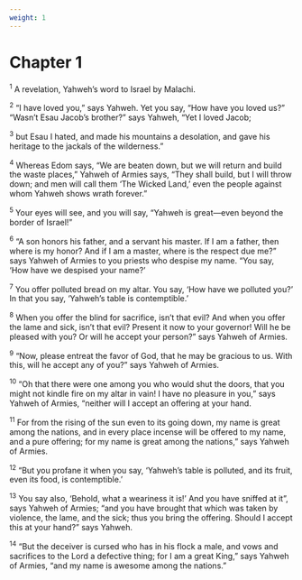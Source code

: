 ```yaml
---
weight: 1
---
```


# Chapter 1

<sup>1</sup> A revelation, Yahweh’s word to Israel by Malachi. 

<sup>2</sup> “I have loved you,” says Yahweh. Yet you say, “How have you loved us?” “Wasn’t Esau Jacob’s brother?” says Yahweh, “Yet I loved Jacob; 

<sup>3</sup> but Esau I hated, and made his mountains a desolation, and gave his heritage to the jackals of the wilderness.” 

<sup>4</sup> Whereas Edom says, “We are beaten down, but we will return and build the waste places,” Yahweh of Armies says, “They shall build, but I will throw down; and men will call them ‘The Wicked Land,’ even the people against whom Yahweh shows wrath forever.” 

<sup>5</sup> Your eyes will see, and you will say, “Yahweh is great—even beyond the border of Israel!” 

<sup>6</sup> “A son honors his father, and a servant his master. If I am a father, then where is my honor? And if I am a master, where is the respect due me?” says Yahweh of Armies to you priests who despise my name. “You say, ‘How have we despised your name?’ 

<sup>7</sup> You offer polluted bread on my altar. You say, ‘How have we polluted you?’ In that you say, ‘Yahweh’s table is contemptible.’ 

<sup>8</sup> When you offer the blind for sacrifice, isn’t that evil? And when you offer the lame and sick, isn’t that evil? Present it now to your governor! Will he be pleased with you? Or will he accept your person?” says Yahweh of Armies. 

<sup>9</sup> “Now, please entreat the favor of God, that he may be gracious to us. With this, will he accept any of you?” says Yahweh of Armies. 

<sup>10</sup> “Oh that there were one among you who would shut the doors, that you might not kindle fire on my altar in vain! I have no pleasure in you,” says Yahweh of Armies, “neither will I accept an offering at your hand. 

<sup>11</sup> For from the rising of the sun even to its going down, my name is great among the nations, and in every place incense will be offered to my name, and a pure offering; for my name is great among the nations,” says Yahweh of Armies. 

<sup>12</sup> “But you profane it when you say, ‘Yahweh’s table is polluted, and its fruit, even its food, is contemptible.’ 

<sup>13</sup> You say also, ‘Behold, what a weariness it is!’ And you have sniffed at it”, says Yahweh of Armies; “and you have brought that which was taken by violence, the lame, and the sick; thus you bring the offering. Should I accept this at your hand?” says Yahweh. 

<sup>14</sup> “But the deceiver is cursed who has in his flock a male, and vows and sacrifices to the Lord a defective thing; for I am a great King,” says Yahweh of Armies, “and my name is awesome among the nations.” 


